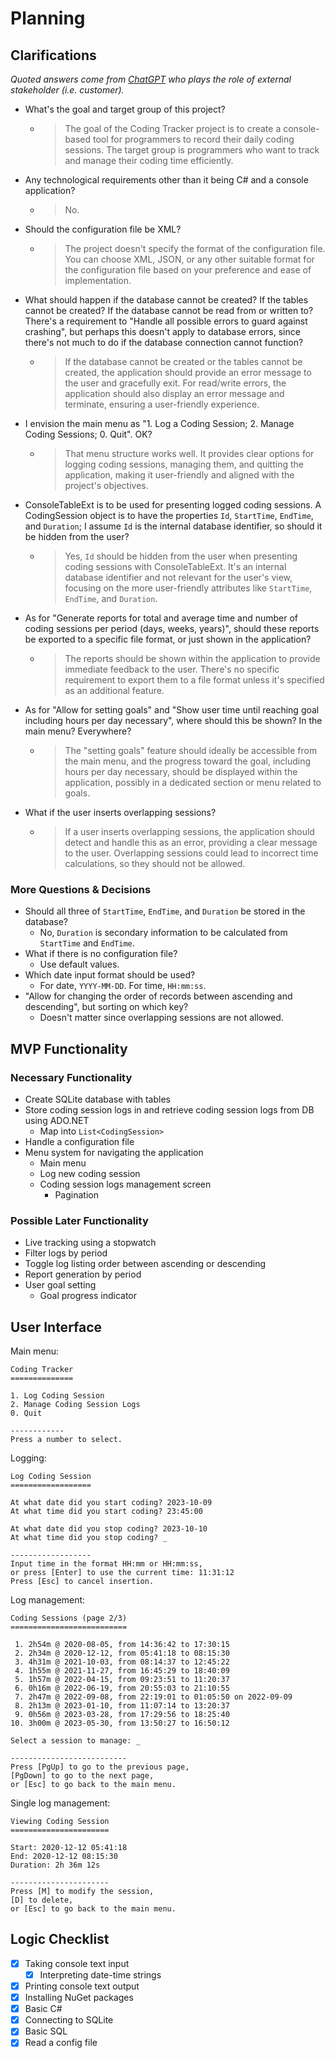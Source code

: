# Planning

## Clarifications
*Quoted answers come from [ChatGPT](https://chat.openai.com/) who plays the role of external stakeholder (i.e. customer).*

- What's the goal and target group of this project?
  - >The goal of the Coding Tracker project is to create a console-based tool for programmers to record their daily coding sessions. The target group is programmers who want to track and manage their coding time efficiently.
- Any technological requirements other than it being C# and a console application?
  - >No.
- Should the configuration file be XML?
  - >The project doesn't specify the format of the configuration file. You can choose XML, JSON, or any other suitable format for the configuration file based on your preference and ease of implementation.
- What should happen if the database cannot be created? If the tables cannot be created? If the database cannot be read from or written to? There's a requirement to "Handle all possible errors to guard against crashing", but perhaps this doesn't apply to database errors, since there's not much to do if the database connection cannot function?
  - >If the database cannot be created or the tables cannot be created, the application should provide an error message to the user and gracefully exit. For read/write errors, the application should also display an error message and terminate, ensuring a user-friendly experience.
- I envision the main menu as "1. Log a Coding Session; 2. Manage Coding Sessions; 0. Quit". OK?
  - >That menu structure works well. It provides clear options for logging coding sessions, managing them, and quitting the application, making it user-friendly and aligned with the project's objectives.
- ConsoleTableExt is to be used for presenting logged coding sessions. A CodingSession object is to have the properties `Id`, `StartTime`, `EndTime`, and `Duration`; I assume `Id` is the internal database identifier, so should it be hidden from the user?
  - >Yes, `Id` should be hidden from the user when presenting coding sessions with ConsoleTableExt. It's an internal database identifier and not relevant for the user's view, focusing on the more user-friendly attributes like `StartTime`, `EndTime`, and `Duration`.
- As for "Generate reports for total and average time and number of coding sessions per period (days, weeks, years)", should these reports be exported to a specific file format, or just shown in the application?
  - >The reports should be shown within the application to provide immediate feedback to the user. There's no specific requirement to export them to a file format unless it's specified as an additional feature.
- As for "Allow for setting goals" and "Show user time until reaching goal including hours per day necessary", where should this be shown? In the main menu? Everywhere?
  - >The "setting goals" feature should ideally be accessible from the main menu, and the progress toward the goal, including hours per day necessary, should be displayed within the application, possibly in a dedicated section or menu related to goals.
- What if the user inserts overlapping sessions?
  - >If a user inserts overlapping sessions, the application should detect and handle this as an error, providing a clear message to the user. Overlapping sessions could lead to incorrect time calculations, so they should not be allowed.

### More Questions & Decisions
- Should all three of `StartTime`, `EndTime`, and `Duration` be stored in the database?
  - No, `Duration` is secondary information to be calculated from `StartTime` and `EndTime`.
- What if there is no configuration file?
  - Use default values.
- Which date input format should be used?
  - For date, `YYYY-MM-DD`. For time, `HH:mm:ss`.
- "Allow for changing the order of records between ascending and descending", but sorting on which key?
  - Doesn't matter since overlapping sessions are not allowed.

## MVP Functionality

### Necessary Functionality
- Create SQLite database with tables
- Store coding session logs in and retrieve coding session logs from DB using ADO.NET
  - Map into `List<CodingSession>`
- Handle a configuration file
- Menu system for navigating the application
  - Main menu
  - Log new coding session
  - Coding session logs management screen
    - Pagination

### Possible Later Functionality
- Live tracking using a stopwatch
- Filter logs by period
- Toggle log listing order between ascending or descending
- Report generation by period
- User goal setting
  - Goal progress indicator

## User Interface
Main menu:
```text
Coding Tracker
==============

1. Log Coding Session
2. Manage Coding Session Logs
0. Quit

------------
Press a number to select.
```

Logging:
```text
Log Coding Session
==================

At what date did you start coding? 2023-10-09
At what time did you start coding? 23:45:00

At what date did you stop coding? 2023-10-10
At what time did you stop coding? _

------------------
Input time in the format HH:mm or HH:mm:ss,
or press [Enter] to use the current time: 11:31:12
Press [Esc] to cancel insertion.
```

Log management:
```text
Coding Sessions (page 2/3)
==========================

 1. 2h54m @ 2020-08-05, from 14:36:42 to 17:30:15
 2. 2h34m @ 2020-12-12, from 05:41:18 to 08:15:30
 3. 4h31m @ 2021-10-03, from 08:14:37 to 12:45:22
 4. 1h55m @ 2021-11-27, from 16:45:29 to 18:40:09
 5. 1h57m @ 2022-04-15, from 09:23:51 to 11:20:37
 6. 0h16m @ 2022-06-19, from 20:55:03 to 21:10:55
 7. 2h47m @ 2022-09-08, from 22:19:01 to 01:05:50 on 2022-09-09
 8. 2h13m @ 2023-01-10, from 11:07:14 to 13:20:37
 9. 0h56m @ 2023-03-28, from 17:29:56 to 18:25:40
10. 3h00m @ 2023-05-30, from 13:50:27 to 16:50:12

Select a session to manage: _

--------------------------
Press [PgUp] to go to the previous page,
[PgDown] to go to the next page,
or [Esc] to go back to the main menu.
```

Single log management:
```text
Viewing Coding Session
======================

Start: 2020-12-12 05:41:18
End: 2020-12-12 08:15:30
Duration: 2h 36m 12s

----------------------
Press [M] to modify the session,
[D] to delete,
or [Esc] to go back to the main menu.
```

## Logic Checklist
- [x] Taking console text input
  - [x] Interpreting date-time strings
- [x] Printing console text output
- [x] Installing NuGet packages
- [x] Basic C#
- [x] Connecting to SQLite
- [x] Basic SQL
- [x] Read a config file
